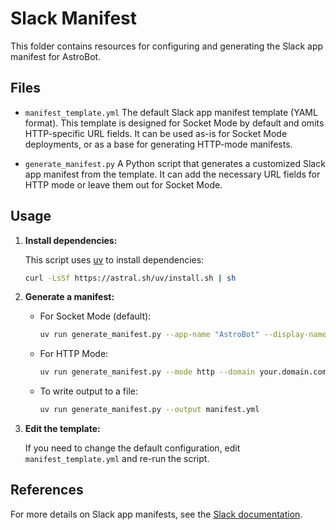 # Slack Manifest

This folder contains resources for configuring and generating the Slack app manifest for AstroBot.


## Files

- `manifest_template.yml`
  The default Slack app manifest template (YAML format). This template is designed for Socket Mode by default and omits HTTP-specific URL fields. It can be used as-is for Socket Mode deployments, or as a base for generating HTTP-mode manifests.

- `generate_manifest.py`
  A Python script that generates a customized Slack app manifest from the template. It can add the necessary URL fields for HTTP mode or leave them out for Socket Mode.

## Usage

1. **Install dependencies:**

   This script uses [uv](https://docs.astral.sh/uv/getting-started/installation/) to install dependencies:

   ```sh
   curl -LsSf https://astral.sh/uv/install.sh | sh
   ```

2. **Generate a manifest:**

   - For Socket Mode (default):
     ```sh
     uv run generate_manifest.py --app-name "AstroBot" --display-name "AstroBot"
     ```
   - For HTTP Mode:
     ```sh
     uv run generate_manifest.py --mode http --domain your.domain.com --app-name "AstroBot" --display-name "AstroBot"
     ```
   - To write output to a file:
     ```sh
     uv run generate_manifest.py --output manifest.yml
     ```

3. **Edit the template:**

   If you need to change the default configuration, edit `manifest_template.yml` and re-run the script.

## References

For more details on Slack app manifests, see the [Slack documentation](https://api.slack.com/reference/manifests).
